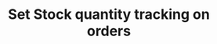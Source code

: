 ---
title: "Set Stock quantity tracking on orders"
name: "sourcemeta_apifact_evolution"
key: "param_negative_stock_disabled"
description: "Order setting: Do not allow negative stock for this source when order is created, if set to true, stock must exist in Evolution warehouse or order will fail"
user_friendly_description: "Determine whether stock quantities can go into negative values when syncing orders to Evolution. If negative stock is not allowed orders will fail to sync."
default: "true"
values: []
tags: [sourcemeta,apifact,evolution,sage-100-evolution,sage-200-evolution]
type: "meta"
process: "orders"
headless: true
---